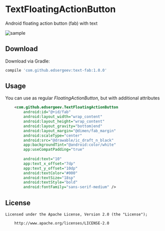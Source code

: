 # TextFloatingActionButton
Android floating action button (fab) with text

![sample](https://github.com/EdSergeev/TextFloatingActionButton/blob/master/testapp/text-fab-sample.gif?raw=true)

## Download

Download via Gradle:
```groovy
compile 'com.github.edsergeev:text-fab:1.0.0'
```

## Usage

You can use as regular _FloatingActionButton_, but with additional attributes

```xml
    <com.github.edsergeev.TextFloatingActionButton
        android:id="@+id/fab"
        android:layout_width="wrap_content"
        android:layout_height="wrap_content"
        android:layout_gravity="bottom|end"
        android:layout_margin="@dimen/fab_margin"
        android:scaleType="center"
        android:src="@drawable/ic_draft_n_black"
        app:backgroundTint="@android:color/white"
        app:useCompatPadding="true"
        
        android:text="10"
        app:text_x_offset="7dp"
        app:text_y_offset="10dp"
        android:textColor="#000"
        android:textSize="18sp"
        android:textStyle="bold"
        android:fontFamily="sans-serif-medium" />
```

## License

    Licensed under the Apache License, Version 2.0 (the "License");
    
        http://www.apache.org/licenses/LICENSE-2.0
